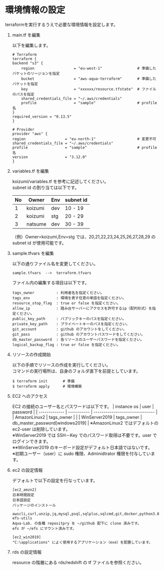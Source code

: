 # 環境情報の設定
terraformを実行するうえで必要な環境情報を設定します。<br>

1. main.tf を編集

    以下を編集します。
    ```
    # Terraform
    terraform {
    backend "s3" {
        region                  = "eu-west-1"                # 準備したバケットのリージョンを指定
        bucket                  = "aws-aqua-terraform"       # 準備したバケットを指定
        key                     = "xxxxxx/resource.tfstate"  # ファイルのパスを指定
        shared_credentials_file = "~/.aws/credentials"
        profile                 = "sample"                   # profile名
    }
    required_version = "0.13.5"
    }

    # Provider
    provider "aws" {
    region                  = "eu-north-1"                   # 変更不可
    shared_credentials_file = "~/.aws/credentials"
    profile                 = "sample"                       # profile名
    version                 = "3.12.0"
    }
    ```

2. variables.tf を編集

    koizumi/variables.tf を参考に記述してください。<br>
    subnet id の割り当ては以下です。

    | No | Owner    | Env | subnet id |
    | -- | -------- | --- | --------- |
    | 1  | koizumi  | dev | 10 - 19   |
    | 2  | koizumi  | stg | 20 - 29   |
    | 3  | natsume  | dev | 30 - 39   |

    （例）Owner=koizumi,Env=stg では、20,21,22,23,24,25,26,27,28,29 の subnet id が使用可能です。

3. sample.tfvars を編集

    以下の通りファイル名を変更してください。
    ```
    sample.tfvars  -->  terraform.tfvars
    ```
    ファイル内の編集する項目は以下です。
    ```
    tags_owner          : 利用者名を指定ください。
    tags_env            : 環境を表す任意の単語を指定ください。
    resource_stop_flag  : true or false を指定ください。
    allow_ip            : 踏み台サーバーにアクセスを許可するip（配列形式）を指定ください。
    public_key_path     : パブリックキーのパスを指定ください。 
    private_key_path    : プライベートキーのパスを指定ください。
    git_account         : github のアカウントをしてください。
    git_pass            : github のアカウントパスワードをしてください。
    db_master_password  : 各リソースのユーザーパスワードを指定ください。
    logical_backup_flag : true or false を指定ください。
    ```

4. リソースの作成開始

    以下の手順でリソースの作成を実行してください。<br>
    コマンドの実行場所は、自身のフォルダ直下を前提としています。
    ```
    $ terraform init       # 準備
    $ terraform apply      # 環境構築
    ```

5. EC2 へのアクセス

    EC2 の接続のユーザー名とパスワードは以下です。
    | instance os   | user        | password                        |
    | ------------- | ----------- | ------------------------------- |
    | AmazonLinux2  | tags_owner  |                                 |
    | WinServer2019 | tags_owner  | db_master_password[windows2019] |
    ※AmazonLinux2 ではデフォルトの ec2-user は削除しています。<br>
    ※WinServer2019 では SSH－Key でのパスワード取得は不要です。user でログインできます。<br>
    ※※WinServer2019 のキーボード設定がデフォルト日本語ではないです。<br>
    ※初期ユーザー（user）に sudo 権限、Adminidtrator 権限を付与しています。

6. ec2 の設定情報

    デフォルトで以下の設定を行なっています。
    ```
    [ec2_amzn2]
    日本時間設定
    日本語設定
    パッケージのインストール
      - awscli,curl,unzip,jq,mysql,psql,sqlplus,sqlcmd,git,docker,python3.8,amazon-efs-utils 
    Aqua-Lab. の各種 repositpry を ~/github 配下に clone 済みです。
    efs が ~/efs にマウント済みです。

    [ec2_win2019]
    "C:\applications" によく使用するアプリケーション（exe）を配置しています。
    ```
7. rds の設定情報

    resource の階層にある rds/redshift の tf ファイルを参照ください。

